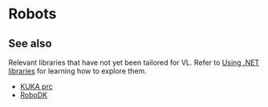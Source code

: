 # Robots

## See also
Relevant libraries that have not yet been tailored for VL. Refer to [Using .NET libraries](using-net-libraries.md) for learning how to explore them.
* [KUKA prc](https://www.robotsinarchitecture.org/kuka-prc)
* [RoboDK](https://robodk.com/doc/en/CsAPI/index.html)